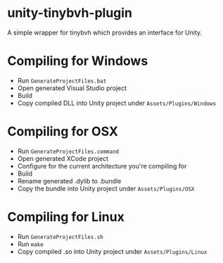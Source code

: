 # unity-tinybvh-plugin
A simple wrapper for tinybvh which provides an interface for Unity.

# Compiling for Windows
 - Run `GenerateProjectFiles.bat`
 - Open generated Visual Studio project
 - Build
 - Copy compiled DLL into Unity project under `Assets/Plugins/Windows`

# Compiling for OSX
 - Run `GenerateProjectFiles.command`
 - Open generated XCode project
 - Configure for the current architecture you're compiling for
 - Build
 - Rename generated .dylib to .bundle
 - Copy the bundle into Unity project under `Assets/Plugins/OSX`

# Compiling for Linux
 - Run `GenerateProjectFiles.sh`
 - Run `make`
 - Copy compiled .so into Unity project under `Assets/Plugins/Linux`
